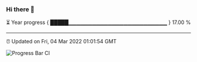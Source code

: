 ### Hi there 👋

⏳ Year progress { █████▁▁▁▁▁▁▁▁▁▁▁▁▁▁▁▁▁▁▁▁▁▁▁▁▁ } 17.00 %

---

⏰ Updated on Fri, 04 Mar 2022 01:01:54 GMT

![Progress Bar CI](https://github.com/liununu/liununu/workflows/Progress%20Bar%20CI/badge.svg)
